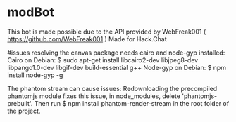 # modBot
This bot is made possible due to the API provided by WebFreak001 ( https://github.com/WebFreak001 )
Made for Hack.Chat

#issues resolving
the canvas package needs cairo and node-gyp installed:
Cairo on Debian: $ sudo apt-get install libcairo2-dev libjpeg8-dev libpango1.0-dev libgif-dev build-essential g++
Node-gyp on Debian: $ npm install node-gyp -g

The phantom stream can cause issues:
Redownloading the precompiled phantomjs module fixes this issue, in node_modules, delete 'phantomjs-prebuilt'.
Then run $ npm install phantom-render-stream 
in the root folder of the project.
